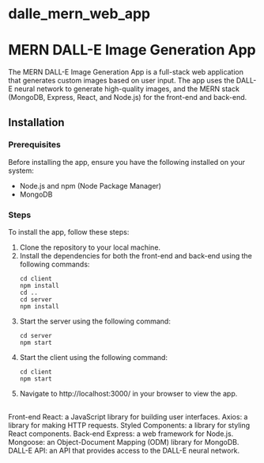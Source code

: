 # dalle_mern_web_app
# MERN DALL-E Image Generation App

The MERN DALL-E Image Generation App is a full-stack web application that generates custom images based on user input. The app uses the DALL-E neural network to generate high-quality images, and the MERN stack (MongoDB, Express, React, and Node.js) for the front-end and back-end.

## Installation

### Prerequisites

Before installing the app, ensure you have the following installed on your system:

- Node.js and npm (Node Package Manager)
- MongoDB

### Steps

To install the app, follow these steps:

1. Clone the repository to your local machine.
2. Install the dependencies for both the front-end and back-end using the following commands:  
    ```
    cd client  
    npm install  
    cd ..  
    cd server  
    npm install  
    ```
3. Start the server using the following command:  
    ```
    cd server  
    npm start  
    ```
4. Start the client using the following command:  
    ```
    cd client  
    npm start  
    ```
5. Navigate to http://localhost:3000/ in your browser to view the app.
##
Front-end
React: a JavaScript library for building user interfaces.
Axios: a library for making HTTP requests.
Styled Components: a library for styling React components.
Back-end
Express: a web framework for Node.js.
Mongoose: an Object-Document Mapping (ODM) library for MongoDB.
DALL-E API: an API that provides access to the DALL-E neural network.
